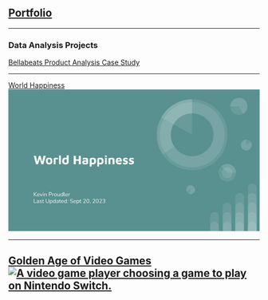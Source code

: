## <a href="https://kproudler.github.io/">Portfolio</a>

---

### Data Analysis Projects

[Bellabeats Product Analysis Case Study](/Bellabeats.Rmd)
<a href="https://kproudler.github.io/Bellabeats.html"><img src=""/></a>

---

[World Happiness](/world_happiness_slides.md)
<a href="https://kproudler.github.io/world_happiness_slides.html"><img src="World Happiness.jpg?raw=true"/></a>

---

[Golden Age of Video Games](/golden_age_videogames.md)
<a href="https://kproudler.github.io/golden_age_videogames.html"><img src="https://assets.datacamp.com/production/project_1413/img/video_game.jpg" alt="A video game player choosing a game to play on Nintendo Switch."></a>
---

